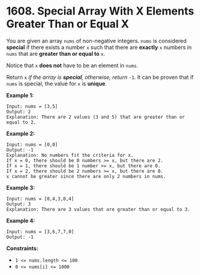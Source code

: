 # 1608. Special Array With X Elements Greater Than or Equal X

You are given an array `nums` of non-negative integers. `nums` is considered **special** if there exists a number `x` such that there are **exactly** `x` numbers in `nums` that are **greater than or equal to** `x`.

Notice that `x` **does not** have to be an element in `nums`.

Return `x` *if the array is **special**, otherwise, return* `-1`. It can be proven that if `nums` is special, the value for `x` is **unique**.

**Example 1:**

```()
Input: nums = [3,5]
Output: 2
Explanation: There are 2 values (3 and 5) that are greater than or equal to 2.
```

**Example 2:**

```()
Input: nums = [0,0]
Output: -1
Explanation: No numbers fit the criteria for x.
If x = 0, there should be 0 numbers >= x, but there are 2.
If x = 1, there should be 1 number >= x, but there are 0.
If x = 2, there should be 2 numbers >= x, but there are 0.
x cannot be greater since there are only 2 numbers in nums.
```

**Example 3:**

```()
Input: nums = [0,4,3,0,4]
Output: 3
Explanation: There are 3 values that are greater than or equal to 3.
```

**Example 4:**

```()
Input: nums = [3,6,7,7,0]
Output: -1
```

**Constraints:**

- `1 <= nums.length <= 100`
- `0 <= nums[i] <= 1000`
